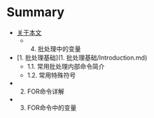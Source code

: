 # Summary

* [关于本文](README.md)
   * 4. 批处理中的变量
* [1. 批处理基础](1. 批处理基础/Introduction.md)
   * 1.1. 常用批处理内部命令简介
   * 1.2. 常用特殊符号
* 2. FOR命令详解
* 3. FOR命令中的变量

